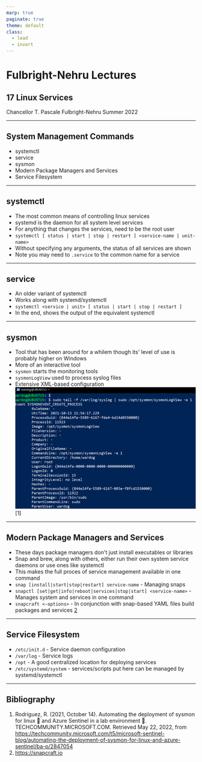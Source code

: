 ```yaml
---
marp: true
paginate: true
theme: default
class:
  - lead
  - invert
---
```


# Fulbright-Nehru Lectures
## 17 Linux Services


Chancellor T. Pascale
Fulbright-Nehru
Summer 2022

-------------------------------
## System Management Commands

- systemctl
- service
- sysmon
- Modern Package Managers and Services
- Service Filesystem

-------------------------------
## systemctl

- The most common means of controlling linux services
- systemd is the daemon for all system level services
- For anything that changes the services, need to be the root user
- `systemctl [ status | start | stop | restart ] <service-name | unit-name>`
- Without specifying any arguments, the status of all services are shown
- Note you may need to `.service` to the common name for a service

-------------------------------
## service

- An older variant of systemctl
- Works along with systemd/systemctl
- `systemctl <service | unit> [ status | start | stop | restart ]`
- In the end, shows the output of the equivalent systemctl

-------------------------------
## sysmon

- Tool that has been around for a whilem though its' level of use is probably higher on Windows
- More of an interactive tool
- `sysmon` starts the monitoring tools
- `sysmonLogView` used to process syslog files
- Extensive XML-based configuration
![bg left contain](./images/linux-sysmon-tail-sysmonlogview.png) [1]

-------------------------------
## Modern Package Managers and Services

- These days package managers don't just install executables or libraries
- Snap and brew, along with others, either run their own system service daemons or use ones like systemctl
- This makes the full proces of service management available in one command
- `snap [install|start|stop|restart] service-name` - Managing snaps
- `snapctl [set|get|info|reboot|services|stop|start] <service-name>` - Manages system and services in one command
- `snapcraft <-options>` - In conjunction with snap-based YAML files build packages and services
[2](https://snapcraft.io)

-------------------------------
## Service Filesystem

- `/etc/init.d` - Service daemon configuration
- `/var/log` - Service logs
- `/opt` - A good centralized location for deploying services
- `/etc/systemd/system` - services/scripts put here can be managed by systemd/systemctl

-------------------------------
## Bibliography

1. Rodriguez, R. (2021, October 14). Automating the deployment of sysmon for linux 🐧 and Azure Sentinel in a lab environment 🧪. TECHCOMMUNITY.MICROSOFT.COM. Retrieved May 22, 2022, from https://techcommunity.microsoft.com/t5/microsoft-sentinel-blog/automating-the-deployment-of-sysmon-for-linux-and-azure-sentinel/ba-p/2847054
2. https://snapcraft.io